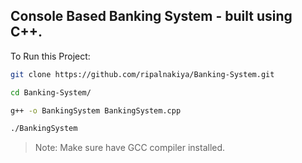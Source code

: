 ## Console Based Banking System - built using C++.

To Run this Project:

```sh
git clone https://github.com/ripalnakiya/Banking-System.git
```

```sh
cd Banking-System/
```

```sh
g++ -o BankingSystem BankingSystem.cpp
```

```sh
./BankingSystem
```

> Note: Make sure have GCC compiler installed.
